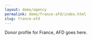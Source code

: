 ```yaml
---
layout: demo/agency
permalink: demo/france-afd/index.html
slug: france-afd
---
```


Donor profile for France, AFD goes here.
